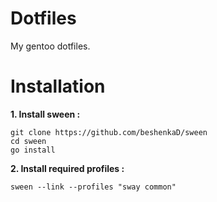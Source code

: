 # Dotfiles
My gentoo dotfiles.

# Installation
**1. Install sween :**
```shell script
git clone https://github.com/beshenkaD/sween
cd sween
go install
```
**2. Install required profiles :**
```shell script
sween --link --profiles "sway common"
```
